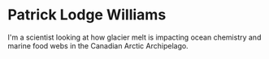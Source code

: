 # Patrick Lodge Williams

I'm a scientist looking at how glacier melt is impacting ocean chemistry and marine food webs in the Canadian Arctic Archipelago.
